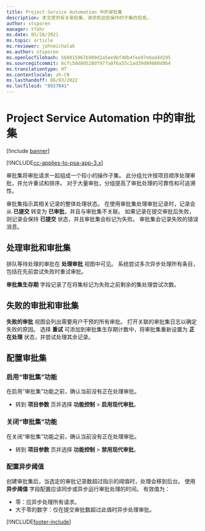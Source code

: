 ```yaml
---
title: Project Service Automation 中的审批集
description: 本文提供有关审批集、请求和这些操作的子集的信息。
author: stsporen
manager: tfehr
ms.date: 05/28/2021
ms.topic: article
ms.reviewer: johnmichalak
ms.author: stsporen
ms.openlocfilehash: 568815967b909d2a5ee9bf40b4fee97e0ad4d295
ms.sourcegitcommit: 6cfc50d89528df977a8f6a55c1ad39d99800d9b4
ms.translationtype: HT
ms.contentlocale: zh-CN
ms.lasthandoff: 06/03/2022
ms.locfileid: "8927041"
---
```

# <a name="approval-sets-in-project-service-automation"></a>Project Service Automation 中的审批集

[!include [banner](../includes/psa-now-project-operations.md)]

[!INCLUDE[cc-applies-to-psa-app-3.x](../includes/cc-applies-to-psa-app-3x.md)]

审批集将审批请求一起组成一个较小的操作子集。 此分组允许按项目顺序处理审批，并允许重试和排序。 对于大量审批，分组提高了审批处理的可靠性和可追溯性。

审批集指示其相关记录的整体处理状态。 在使用审批集处理审批记录时，记录会从 **已提交** 转变为 **已审批**，并且与审批集不关联。 如果记录在提交审批后失败，则记录会保持 **已提交** 状态，并且审批集会标记为失败。 审批集会记录失败的错误消息。

## <a name="processing-approvals-and-approval-sets"></a>处理审批和审批集
排队等待处理的审批在 **处理审批** 视图中可见。 系统尝试多次异步处理所有条目，包括在先前尝试失败时重试审批。

**审批集生存期** 字段记录了在将集标记为失败之前剩余的集处理尝试次数。

## <a name="failed-approvals-and-approval-sets"></a>失败的审批和审批集
**失败的审批** 视图会列出需要用户干预的所有审批。 打开关联的审批集日志以确定失败的原因。
选择 **重试** 可添加到审批集生存期计数中，将审批集重新设置为 **正在处理** 状态，并尝试处理其余记录。

## <a name="configure-approval-sets"></a>配置审批集

###  <a name="enable-the-approval-sets-feature"></a>启用“审批集”功能
在启用“审批集”功能之前，确认当前没有正在处理审批。

- 转到 **项目参数** 页并选择 **功能控制** > **启用现代审批**。

### <a name="turn-off-the-approval-sets-feature"></a>关闭“审批集”功能
在关闭“审批集”功能之前，确认当前没有正在处理审批。

- 转到 **项目参数** 页并选择 **功能控制** > **禁用现代审批**。

### <a name="configuring-the-asynchronous-threshold"></a>配置异步阈值 
创建审批集后，当选定的审批记录数超过指示的阈值时，处理会移到后台。 使用 **异步阈值** 字段配置应该同步或异步运行审批处理的时间。
有效值为：

  - 零：应异步处理所有请求。 
  - 大于零的数字：仅在提交审批数超过此值时异步处理审批。

[!INCLUDE[footer-include](../includes/footer-banner.md)]
